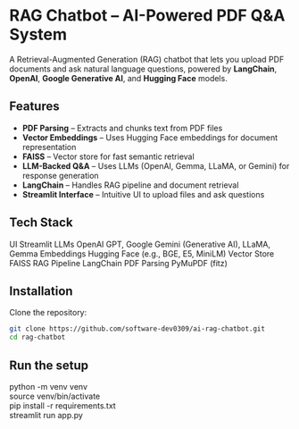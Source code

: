 #  RAG Chatbot – AI-Powered PDF Q&A System

A Retrieval-Augmented Generation (RAG) chatbot that lets you upload PDF documents and ask natural language questions, powered by **LangChain**, **OpenAI**, **Google Generative AI**, and **Hugging Face** models.

##  Features

-  **PDF Parsing** – Extracts and chunks text from PDF files
-  **Vector Embeddings** – Uses Hugging Face embeddings for document representation
-  **FAISS** – Vector store for fast semantic retrieval
-  **LLM-Backed Q&A** – Uses LLMs (OpenAI, Gemma, LLaMA, or Gemini) for response generation
-  **LangChain** – Handles RAG pipeline and document retrieval
-  **Streamlit Interface** – Intuitive UI to upload files and ask questions

##  Tech Stack

 UI            Streamlit 
 LLMs          OpenAI GPT, Google Gemini (Generative AI), LLaMA, Gemma 
 Embeddings    Hugging Face (e.g., BGE, E5, MiniLM) 
 Vector Store  FAISS 
 RAG Pipeline  LangChain 
 PDF Parsing   PyMuPDF (fitz) 

## Installation

Clone the repository:

```bash
git clone https://github.com/software-dev0309/ai-rag-chatbot.git
cd rag-chatbot

```

## Run the setup

python -m venv venv<br>
source venv/bin/activate<br>
pip install -r requirements.txt<br>
streamlit run app.py
